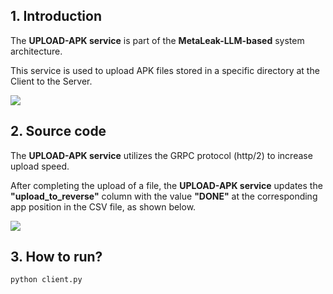 ## 1. Introduction

The **UPLOAD-APK service** is part of the **MetaLeak-LLM-based** system architecture.

This service is used to upload APK files stored in a specific directory at the Client to the Server.

<img src="https://github.com/research-mobile-security/REALME/blob/main/(UAS)-upload-apk-service/readme-image/metaLeak-ml-overview.png">

## 2. Source code

The **UPLOAD-APK service** utilizes the GRPC protocol (http/2) to increase upload speed.

After completing the upload of a file, the **UPLOAD-APK service** updates the **"upload_to_reverse"** column with the value **"DONE"** at the corresponding app position in the CSV file, as shown below.

<img src="https://github.com/research-mobile-security/REALME/blob/main/(UAS)-upload-apk-service/readme-image/csv.png">

## 3. How to run?

```python
python client.py
```